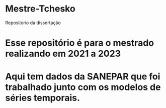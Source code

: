 # Mestre-Tchesko
Repositorio da dissertação 


# Esse repositório é para o mestrado realizando em 2021 a 2023

# Aqui tem dados da SANEPAR que foi trabalhado junto com os modelos de séries temporais.

